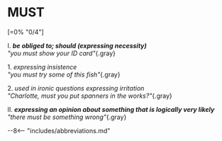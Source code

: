 # MUST

[=0% "0/4"]

I. ***be obliged to; should (expressing necessity)***<br>
*"you must show your ID card"*{.gray}

1\. *expressing insistence*<br>
*"you must try some of this fish"*{.gray}

2\. *used in ironic questions expressing irritation*<br>
*"Charlotte, must you put spanners in the works?"*{.gray}

II. ***expressing an opinion about something that is logically very likely***<br>
*"there must be something wrong"*{.gray}

--8<-- "includes/abbreviations.md"